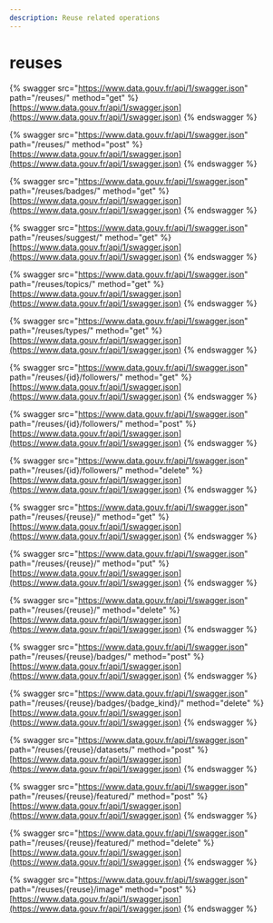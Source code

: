 ```yaml
---
description: Reuse related operations
---
```


# reuses

{% swagger src="https://www.data.gouv.fr/api/1/swagger.json" path="/reuses/" method="get" %}
[https://www.data.gouv.fr/api/1/swagger.json](https://www.data.gouv.fr/api/1/swagger.json)
{% endswagger %}

{% swagger src="https://www.data.gouv.fr/api/1/swagger.json" path="/reuses/" method="post" %}
[https://www.data.gouv.fr/api/1/swagger.json](https://www.data.gouv.fr/api/1/swagger.json)
{% endswagger %}

{% swagger src="https://www.data.gouv.fr/api/1/swagger.json" path="/reuses/badges/" method="get" %}
[https://www.data.gouv.fr/api/1/swagger.json](https://www.data.gouv.fr/api/1/swagger.json)
{% endswagger %}

{% swagger src="https://www.data.gouv.fr/api/1/swagger.json" path="/reuses/suggest/" method="get" %}
[https://www.data.gouv.fr/api/1/swagger.json](https://www.data.gouv.fr/api/1/swagger.json)
{% endswagger %}

{% swagger src="https://www.data.gouv.fr/api/1/swagger.json" path="/reuses/topics/" method="get" %}
[https://www.data.gouv.fr/api/1/swagger.json](https://www.data.gouv.fr/api/1/swagger.json)
{% endswagger %}

{% swagger src="https://www.data.gouv.fr/api/1/swagger.json" path="/reuses/types/" method="get" %}
[https://www.data.gouv.fr/api/1/swagger.json](https://www.data.gouv.fr/api/1/swagger.json)
{% endswagger %}

{% swagger src="https://www.data.gouv.fr/api/1/swagger.json" path="/reuses/{id}/followers/" method="get" %}
[https://www.data.gouv.fr/api/1/swagger.json](https://www.data.gouv.fr/api/1/swagger.json)
{% endswagger %}

{% swagger src="https://www.data.gouv.fr/api/1/swagger.json" path="/reuses/{id}/followers/" method="post" %}
[https://www.data.gouv.fr/api/1/swagger.json](https://www.data.gouv.fr/api/1/swagger.json)
{% endswagger %}

{% swagger src="https://www.data.gouv.fr/api/1/swagger.json" path="/reuses/{id}/followers/" method="delete" %}
[https://www.data.gouv.fr/api/1/swagger.json](https://www.data.gouv.fr/api/1/swagger.json)
{% endswagger %}

{% swagger src="https://www.data.gouv.fr/api/1/swagger.json" path="/reuses/{reuse}/" method="get" %}
[https://www.data.gouv.fr/api/1/swagger.json](https://www.data.gouv.fr/api/1/swagger.json)
{% endswagger %}

{% swagger src="https://www.data.gouv.fr/api/1/swagger.json" path="/reuses/{reuse}/" method="put" %}
[https://www.data.gouv.fr/api/1/swagger.json](https://www.data.gouv.fr/api/1/swagger.json)
{% endswagger %}

{% swagger src="https://www.data.gouv.fr/api/1/swagger.json" path="/reuses/{reuse}/" method="delete" %}
[https://www.data.gouv.fr/api/1/swagger.json](https://www.data.gouv.fr/api/1/swagger.json)
{% endswagger %}

{% swagger src="https://www.data.gouv.fr/api/1/swagger.json" path="/reuses/{reuse}/badges/" method="post" %}
[https://www.data.gouv.fr/api/1/swagger.json](https://www.data.gouv.fr/api/1/swagger.json)
{% endswagger %}

{% swagger src="https://www.data.gouv.fr/api/1/swagger.json" path="/reuses/{reuse}/badges/{badge_kind}/" method="delete" %}
[https://www.data.gouv.fr/api/1/swagger.json](https://www.data.gouv.fr/api/1/swagger.json)
{% endswagger %}

{% swagger src="https://www.data.gouv.fr/api/1/swagger.json" path="/reuses/{reuse}/datasets/" method="post" %}
[https://www.data.gouv.fr/api/1/swagger.json](https://www.data.gouv.fr/api/1/swagger.json)
{% endswagger %}

{% swagger src="https://www.data.gouv.fr/api/1/swagger.json" path="/reuses/{reuse}/featured/" method="post" %}
[https://www.data.gouv.fr/api/1/swagger.json](https://www.data.gouv.fr/api/1/swagger.json)
{% endswagger %}

{% swagger src="https://www.data.gouv.fr/api/1/swagger.json" path="/reuses/{reuse}/featured/" method="delete" %}
[https://www.data.gouv.fr/api/1/swagger.json](https://www.data.gouv.fr/api/1/swagger.json)
{% endswagger %}

{% swagger src="https://www.data.gouv.fr/api/1/swagger.json" path="/reuses/{reuse}/image" method="post" %}
[https://www.data.gouv.fr/api/1/swagger.json](https://www.data.gouv.fr/api/1/swagger.json)
{% endswagger %}
